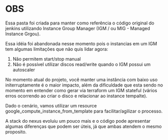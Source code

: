 # OBS

Essa pasta foi criada para manter como referência o código original do jenkins utilizando Instance Group Manager (IGM / ou MIG - Managed Instance Grgou).

Essa idéia foi abandonada nesse momento pois o instancias em um IGM tem algumas limitações que não quis lidar agora:

1. Não permitem start/stop manual
2. Não é possível utilizar discos read/write quando o IGM possui um autoscaler

No momento atual do projeto, você manter uma instância com baixo uso initerruptamente é o maior impacto, além da dificuldade que esta sendo no momento em entender como gerar via terraform um IGM stateful (vários erros ocorrendo ao criar o disco e relacionar ao instance tempalte).

Dado o cenário, vamos utilizar um resource google_compute_instance_from_template para facilitar/agilizar o processo.

A stack do nexus evoluiu um pouco mais e o código pode apresentar algumas diferenças que podem ser úteis, já que ambas atendem o mesmo proposito.